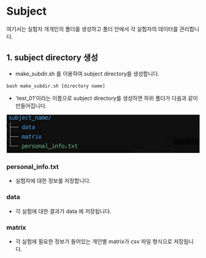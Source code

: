 # Subject

여기서는 실험자 개개인의 폴더를 생성하고 폴더 안에서 각 실험자의 데이터를 관리합니다.

## 1. subject directory 생성

* make_subdir.sh 를 이용하여 subject directory를 생성합니다. 

```
bash make_subdir.sh [directory name]
```
* 'test_01'이라는 이름으로 subject directory를 생성하면 하위 폴더가 다음과 같이 만들어집니다.

![tree](./info/tree-subject.png)

### personal_info.txt

* 실험자에 대한 정보를 저장합니다. 

### data 

* 각 실험에 대한 결과가 data 에 저장됩니다.

### matrix

* 각 실험에 필요한 정보가 들어있는 개인별 matrix가 csv 파일 형식으로 저장됩니다. 
